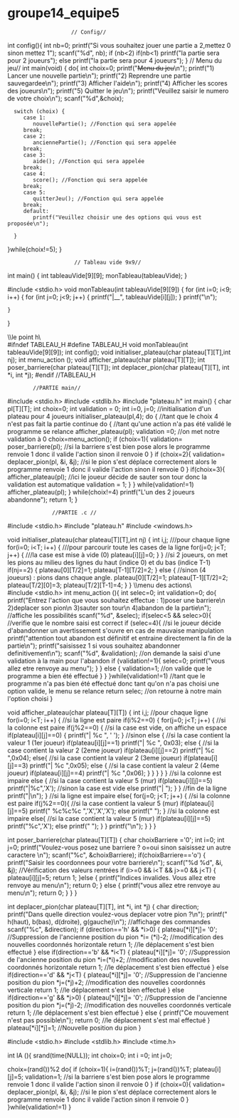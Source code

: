 # groupe14_equipe5
                        // Config//
int config(){
int nb=0;
printf("Si vous souhaitez jouer une partie a 2,mettez 0 sinon mettez 1");
scanf("%d", nb);
if (nb<2)
  if(nb<1)
     printf("la partie sera pour 2 joueurs");
  else 
     printf("la partie sera pour 4 joueurs");
}
                        // Menu du jeu//
int main(void) {
   do{
      int choix=0;
      printf("~~~~~~Menu du jeu~~~~~~\n");
      printf("1) Lancer une nouvelle partie\n");
      printf("2) Reprendre une partie sauvegardee\n");
      printf("3) Afficher l'aide\n");
      printf("4) Afficher les scores des joueurs\n");
      printf("5) Quitter le jeu\n");
      printf("Veuillez saisir le numero de votre choix\n");
      scanf("%d",&choix);

      switch (choix) {
         case 1:
            nouvellePartie(); //Fonction qui sera appelée
         break;
         case 2:
            anciennePartie(); //Fonction qui sera appelée
         break;
         case 3:
            aide(); //Fonction qui sera appelée
         break;
         case 4:
            score(); //Fonction qui sera appelée
         break;
         case 5:
            quitterJeu(); //Fonction qui sera appelée
         break;
         default:
            printf("Veuillez choisir une des options qui vous est proposée\n");

      }
   }while(choix!=5);
}


                         // Tableau vide 9x9//
int main() {
    int tableauVide[9][9];
    monTableau(tableauVide);
}

#include <stdio.h>
void monTableau(int tableauVide[9][9]) {
    for (int i=0; i<9; i++) {
        for (int j=0; j<9; j++) {
            printf("|__", tableauVide[i][j]);
        }
        printf("\n");

    }
}



\\\le point h\\\
#ifndef TABLEAU_H
#define TABLEAU_H
void monTableau(int tableauVide[9][9]);
int config();
void initialiser_plateau(char plateau[T][T],int nj);
int menu_action ();
void afficher_plateau(char plateau[T][T]);
int poser_barriere(char plateau[T][T]);
int deplacer_pion(char plateau[T][T], int *i, int *j);
#endif //TABLEAU_H



            //PARTIE main//
            
#include <stdio.h>
#include <stdlib.h>
#include "plateau.h"
int main()
{
  char pl[T][T];
    int choix=0;
    int validation = 0;
    int i=0, j=0; //initialisation d'un plateau pour 4 joueurs
    initialiser_plateau(pl,4);
    do { //tant que le choix 4 n'est pas fait la partie continue
    do { //tant qu'une action n'a pas été validé le programme se relance
    afficher_plateau(pl);
    validation =0; //on met notre validation à 0
    choix=menu_action();
    if (choix=1){
    validation= poser_barriere(pl); //si la barriere s'est bien pose alors le programme renvoie 1 donc il valide l'action sinon il renvoie 0
    }
    if (choix=2){
    validation= deplacer_pion(pl, &i, &j); //si le pion s'est déplace correctement alors le programme renvoie 1 donc il valide l'action sinon il renvoie 0
    }
    if(choix=3){
    afficher_plateau(pl); //ici le joueur décide de sauter son tour donc la validation est automatique
    validation = 1;
    }
    } while(validation!=1)
    afficher_plateau(pl);
   } while(choix!=4)
    printf("L'un des 2 joueurs abandonne");
    return 1;
}

                  //PARTIE .c //
                  
#include <stdio.h>
#include "plateau.h"
#include <windows.h>

void initialiser_plateau(char plateau[T][T],int nj)
{
    int i,j;
    ///pour chaque ligne
    for(i=0; i<T; i++)
    {
        ///pour parcourir toute les cases de la ligne
        for(j=0; j<T; j++)
        {
            ///la case est mise à vide (0)
            plateau[i][j]=0;
        }
    }
    //si 2 joueurs, on met les pions au milieu des lignes du haut (indice 0) et du bas (indice T-1)
    if(nj==2)
    {
        plateau[0][T/2]=1;
        plateau[T-1][T/2]=2;
    }
    else
    {
        //sinon (4 joueurs) : pions dans chaque angle.
        plateau[0][T/2]=1;
        plateau[T-1][T/2]=2;
        plateau[T/2][0]=3;
        plateau[T/2][T-1]=4;
    }
}
\\\menu des actions\\\
#include <stdio.h>
int menu_action (){
int selec=0;
int validation=0;
do{
printf("Entrez l'action que vous souhaitez effectue : 1)poser une barriere\n 2)deplacer son pion\n 3)sauter son tour\n 4)abandon de la partie\n"); //affiche les possibilités
scanf("%d", &selec);
if(selec<5 && selec>0){ //verifie que le nombre saisi est correct
if (selec=4){ //si le joueur décide d'abandonner un avertissement s'ouvre en cas de mauvaise manipulation
printf("attention tout abandon est définitif et entraine directement la fin de la partie\n");
printf("saisissez 1 si vous souhaitez abandonner definitivement\n");
scanf("%d", &validation); //on demande la saisi d'une validation à la main pour l'abandon
  if (validation!=1){
  selec=0;
  printf("vous allez etre renvoye au menu");
}
}
else {
validation=1; //on valide que le programme a bien été effectué
}
}
}while(validation!=1) //tant que le programme n'a pas bien été effectué donc tant qu'on n'a pas choisi une option valide, le menu se relance
return selec; //on retourne à notre main l'option choisi
}



void afficher_plateau(char plateau[T][T])
{
    int i,j;
    //pour chaque ligne
    for(i=0; i<T; i++)
    {
        //si la ligne est paire
        if(i%2==0)
        {
            for(j=0; j<T; j++)
            {
                //si la colonne est paire
                if(j%2==0)
                {
                    //si la case est vide, on affiche un espace
                    if(plateau[i][j]==0)
                    {
                        printf("| %c ", ' ');
                    }
                    //sinon
                    else
                    {
                        //si la case contient la valeur 1 (1er joueur)
                        if(plateau[i][j]==1) printf("| %c ", 0x03);
                        else {
                            //si la case contient la valeur 2 (2eme joueur)
                            if(plateau[i][j]==2) printf("| %c ",0x04);
                            else{
                                //si la case contient la valeur 2 (3eme joueur)
                                if(plateau[i][j]==3) printf("| %c ",0x05);
                                else {
                                    //si la case contient la valeur 2 (4eme joueur)
                                    if(plateau[i][j]==4) printf("| %c ",0x06);
                                }
                            }
                        }
                    }
                }
                //si la colonne est impaire
                else
                {
                    //si la case contient la valeur 5 (mur)
                    if(plateau[i][j]==5) printf("|%c",'X');
                    //sinon la case est vide
                    else printf("| ");
                }
            }
            //fin de la ligne
            printf("|\n");
        }
        //si la ligne est impaire
        else{
            for(j=0; j<T; j++)
            {
                //si la colonne est paire
                if(j%2==0){
                    //si la case contient la valeur 5 (mur)
                    if(plateau[i][j]==5) printf(" %c%c%c ",'X','X','X');
                    else printf("     ");
                }
                //si la colonne est impaire
                else{
                    //si la case contient la valeur 5 (mur)
                    if(plateau[i][j]==5) printf("%c",'X');
                    else printf(" ");
                }
            }
            printf("\n");
        }
    }
}


int poser_barriere(char plateau[T][T]) {
    char choixBarriere ='0';
    int i=0;
    int j=0;
    printf("Voulez-vous posez une barriere ? o=oui sinon saisissez un autre caractere \n");
    scanf("%c", &choixBarriere);
    if(choixBarriere=='o') {
        printf("Saisir les coordonnees pour votre barriere\n");
        scanf("%d %d", &i, &j);
        //Vérification des valeurs rentrées
        if (i>=0 && i<T && j>=0 && j<T) {
            plateau[i][j]=5;
            return 1;
        }else {
            printf("Indices invalides. Vous allez etre renvoye au menu\n");
            return 0;
        }
      else {
       printf("vous allez etre renvoye au menu\n");
       return 0;
      }
    }
}



int deplacer_pion(char plateau[T][T], int *i, int *j) {
    char direction;
    printf("Dans quelle direction voulez-vous deplacer votre pion ?\n");
    printf(" h(haut), b(bas), d(droite), g(gauche)\n"); //affichage des commandes
    scanf("%c", &direction);
    if (direction=='h' && *i>0) {
        plateau[*i][*j]= '0'; //Suppression de l'ancienne position du pion
        *i= (*i)-2; //modification des nouvelles coordonnés horizontale
        return 1; //le déplacement s'est bien effectué
    }
    else if(direction=='b' && *i<T) {
        plateau[*i][*j]= '0'; //Suppression de l'ancienne position du pion
        *i=(*i)+2; //modification des nouvelles coordonnés horizontale
        return 1; //le déplacement s'est bien effectué
    }
    else if(direction=='d' && *j<T) {
        plateau[*i][*j]= '0'; //Suppression de l'ancienne position du pion
        *j=(*j)+2; //modification des nouvelles coordonnés verticale
        return 1; //le déplacement s'est bien effectué
    }
    else if(direction=='g' && *j>0) {
        plateau[*i][*j]= '0'; //Suppression de l'ancienne position du pion
        *j=(*j)-2; //modification des nouvelles coordonnés verticale
        return 1; //le déplacement s'est bien effectué
    }
    else {
        printf("Ce mouvement n'est pas possible\n");
        return 0; //le déplacement s'est mal effectué
    }
    plateau[*i][*j]=1; //Nouvelle position du pion
}

#include <stdio.h>
#include <stdlib.h>
#include <time.h>

int IA (){
srand(time(NULL));
int choix=0;
int i =0;
int j=0;

choix=(rand())%2
do{
  if (choix=1){
            i=(rand())%T;
            j=(rand())%T;
            plateau[i][j]=5;
            validation=1; //si la barriere s'est bien pose alors le programme renvoie 1 donc il valide l'action sinon il renvoie 0
    }
    if (choix=0){
    validation= deplacer_pion(pl, &i, &j); //si le pion s'est déplace correctement alors le programme renvoie 1 donc il valide l'action sinon il renvoie 0
}
}while(validation!=1)
}
